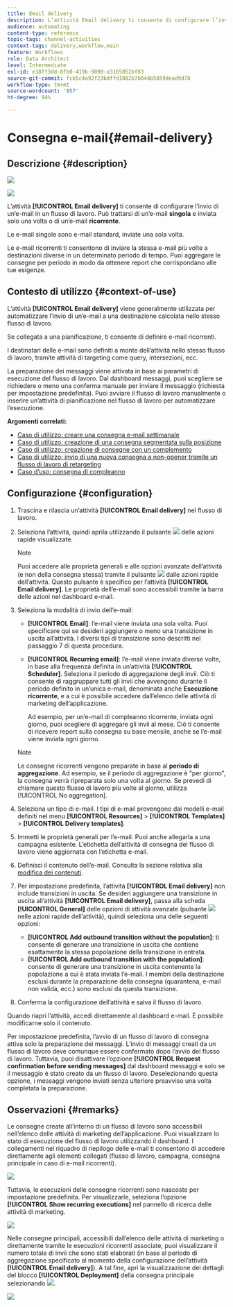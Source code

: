 ```yaml
---
title: Email delivery
description: L’attività Email delivery ti consente di configurare l’invio di un’e-mail singola o ricorrente in un flusso di lavoro.
audience: automating
content-type: reference
topic-tags: channel-activities
context-tags: delivery,workflow,main
feature: Workflows
role: Data Architect
level: Intermediate
exl-id: e38ff3dd-8fb0-419b-9090-a3165852bf83
source-git-commit: fcb5c4a92f23bdffd1082b7b044b5859dead9d70
workflow-type: tm+mt
source-wordcount: '857'
ht-degree: 94%

---
```


# Consegna e-mail{#email-delivery}

## Descrizione {#description}

![](assets/email.png)

![](assets/recurrentemail.png)

L’attività **[!UICONTROL Email delivery]** ti consente di configurare l’invio di un’e-mail in un flusso di lavoro. Può trattarsi di un’e-mail **singola** e inviata solo una volta o di un’e-mail **ricorrente**.

Le e-mail singole sono e-mail standard, inviate una sola volta.

Le e-mail ricorrenti ti consentono di inviare la stessa e-mail più volte a destinazioni diverse in un determinato periodo di tempo. Puoi aggregare le consegne per periodo in modo da ottenere report che corrispondano alle tue esigenze.

## Contesto di utilizzo {#context-of-use}

L’attività **[!UICONTROL Email delivery]** viene generalmente utilizzata per automatizzare l’invio di un’e-mail a una destinazione calcolata nello stesso flusso di lavoro.

Se collegata a una pianificazione, ti consente di definire e-mail ricorrenti.

I destinatari delle e-mail sono definiti a monte dell’attività nello stesso flusso di lavoro, tramite attività di targeting come query, intersezioni, ecc.

La preparazione dei messaggi viene attivata in base ai parametri di esecuzione del flusso di lavoro. Dal dashboard messaggi, puoi scegliere se richiedere o meno una conferma manuale per inviare il messaggio (richiesta per impostazione predefinita). Puoi avviare il flusso di lavoro manualmente o inserire un’attività di pianificazione nel flusso di lavoro per automatizzare l’esecuzione.

**Argomenti correlati:**

* [Caso di utilizzo: creare una consegna e-mail settimanale](../../automating/using/workflow-weekly-offer.md)
* [Caso di utilizzo: creazione di una consegna segmentata sulla posizione](../../automating/using/workflow-segmentation-location.md)
* [Caso di utilizzo: creazione di consegne con un complemento](../../automating/using/workflow-created-query-with-complement.md)
* [Caso di utilizzo: invio di una nuova consegna a non-opener tramite un flusso di lavoro di retargeting](../../automating/using/workflow-cross-channel-retargeting.md)
* [Caso d’uso: consegna di compleanno](../../automating/using/birthday-delivery.md)

## Configurazione {#configuration}

1. Trascina e rilascia un’attività **[!UICONTROL Email delivery]** nel flusso di lavoro.
1. Seleziona l’attività, quindi aprila utilizzando il pulsante ![](assets/edit_darkgrey-24px.png) delle azioni rapide visualizzate.

   >[!NOTE]
   >
   >Puoi accedere alle proprietà generali e alle opzioni avanzate dell’attività (e non della consegna stessa) tramite il pulsante ![](assets/dlv_activity_params-24px.png) dalle azioni rapide dell’attività. Questo pulsante è specifico per l’attività **[!UICONTROL Email delivery]**. Le proprietà dell’e-mail sono accessibili tramite la barra delle azioni nel dashboard e-mail.

1. Seleziona la modalità di invio dell’e-mail:

   * **[!UICONTROL Email]**: l’e-mail viene inviata una sola volta. Puoi specificare qui se desideri aggiungere o meno una transizione in uscita all’attività. I diversi tipi di transizione sono descritti nel passaggio 7 di questa procedura.
   * **[!UICONTROL Recurring email]**: l’e-mail viene inviata diverse volte, in base alla frequenza definita in un’attività **[!UICONTROL Scheduler]**. Seleziona il periodo di aggregazione degli invii. Ciò ti consente di raggruppare tutti gli invii che avvengono durante il periodo definito in un’unica e-mail, denominata anche **Esecuzione ricorrente**, e a cui è possibile accedere dall’elenco delle attività di marketing dell’applicazione.

     Ad esempio, per un’e-mail di compleanno ricorrente, inviata ogni giorno, puoi scegliere di aggregare gli invii al mese. Ciò ti consente di ricevere report sulla consegna su base mensile, anche se l’e-mail viene inviata ogni giorno.

   >[!NOTE]
   >
   >Le consegne ricorrenti vengono preparate in base al **periodo di aggregazione**. Ad esempio, se il periodo di aggregazione è &quot;per giorno&quot;, la consegna verrà ripreparata solo una volta al giorno. Se prevedi di chiamare questo flusso di lavoro più volte al giorno, utilizza [!UICONTROL No aggregation].

1. Seleziona un tipo di e-mail. I tipi di e-mail provengono dai modelli e-mail definiti nel menu **[!UICONTROL Resources]** > **[!UICONTROL Templates]** > **[!UICONTROL Delivery templates]**.
1. Immetti le proprietà generali per l’e-mail. Puoi anche allegarla a una campagna esistente. L’etichetta dell’attività di consegna del flusso di lavoro viene aggiornata con l’etichetta e-mail.
1. Definisci il contenuto dell’e-mail. Consulta la sezione relativa alla [modifica dei contenuti](../../designing/using/designing-content-in-adobe-campaign.md).
1. Per impostazione predefinita, l’attività **[!UICONTROL Email delivery]** non include transizioni in uscita. Se desideri aggiungere una transizione in uscita all’attività **[!UICONTROL Email delivery]**, passa alla scheda **[!UICONTROL General]** delle opzioni di attività avanzate (pulsante ![](assets/dlv_activity_params-24px.png) nelle azioni rapide dell’attività), quindi seleziona una delle seguenti opzioni:

   * **[!UICONTROL Add outbound transition without the population]**: ti consente di generare una transizione in uscita che contiene esattamente la stessa popolazione della transizione in entrata.
   * **[!UICONTROL Add outbound transition with the population]**: consente di generare una transizione in uscita contenente la popolazione a cui è stata inviata l’e-mail. I membri della destinazione esclusi durante la preparazione della consegna (quarantena, e-mail non valida, ecc.) sono esclusi da questa transizione.

1. Conferma la configurazione dell’attività e salva il flusso di lavoro.

Quando riapri l’attività, accedi direttamente al dashboard e-mail. È possibile modificarne solo il contenuto.

Per impostazione predefinita, l’avvio di un flusso di lavoro di consegna attiva solo la preparazione dei messaggi. L’invio di messaggi creati da un flusso di lavoro deve comunque essere confermato dopo l’avvio del flusso di lavoro. Tuttavia, puoi disattivare l’opzione **[!UICONTROL Request confirmation before sending messages]** dal dashboard messaggi e solo se il messaggio è stato creato da un flusso di lavoro. Deselezionando questa opzione, i messaggi vengono inviati senza ulteriore preavviso una volta completata la preparazione.

## Osservazioni {#remarks}

Le consegne create all’interno di un flusso di lavoro sono accessibili nell’elenco delle attività di marketing dell’applicazione. Puoi visualizzare lo stato di esecuzione del flusso di lavoro utilizzando il dashboard. I collegamenti nel riquadro di riepilogo delle e-mail ti consentono di accedere direttamente agli elementi collegati (flusso di lavoro, campagna, consegna principale in caso di e-mail ricorrenti).

![](assets/wkf_display_recurrent_executions_2.png)

Tuttavia, le esecuzioni delle consegne ricorrenti sono nascoste per impostazione predefinita. Per visualizzarle, seleziona l’opzione **[!UICONTROL Show recurring executions]** nel pannello di ricerca delle attività di marketing.

![](assets/wkf_display_recurrent_executions.png)

Nelle consegne principali, accessibili dall’elenco delle attività di marketing o direttamente tramite le esecuzioni ricorrenti associate, puoi visualizzare il numero totale di invii che sono stati elaborati (in base al periodo di aggregazione specificato al momento della configurazione dell’attività **[!UICONTROL Email delivery]**). A tal fine, apri la visualizzazione dei dettagli del blocco **[!UICONTROL Deployment]** della consegna principale selezionando ![](assets/wkf_dlv_detail_button.png).

![](assets/wkf_display_recurrent_executions_3.png)
